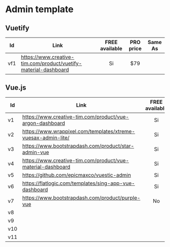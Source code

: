 # Admin template
## Vuetify

|Id|Link|FREE available|PRO price|Same As|
|---|---|:---:|:---:|:---:|
|vf1|https://www.creative-tim.com/product/vuetify-material-dashboard|Si|$79||

## Vue.js
|Id|Link|FREE available|PRO price|Same As|
|---|---|:---:|:---:|:---:|
|v1|https://www.creative-tim.com/product/vue-argon-dashboard|Si|$89||
|v2|https://www.wrappixel.com/templates/xtreme-vuesax-admin-lite/|Si|$39-$499||
|v3|https://www.bootstrapdash.com/product/star-admin-vue|Si|$25-$249||
|v4|https://www.creative-tim.com/product/vue-material-dashboard|Si|$59|vf1|
|v5|https://github.com/epicmaxco/vuestic-admin|Si|||
|v6|https://flatlogic.com/templates/sing-app-vue-dashboard|Si|$99.95-$449.95||
|v7|https://www.bootstrapdash.com/product/purple-vue|No|$25-$249||
|v8|
|v9|
|v10|
|v11|
<!--stackedit_data:
eyJwcm9wZXJ0aWVzIjoidGl0bGU6IHZ1ZS9WdWV0aWZ5IGFkbW
luIHRlbXBsYXRlXG5hdXRob3I6IEFsZXNzYW5kcm8gVG9ybmVz
ZWxsb1xuIiwiaGlzdG9yeSI6WzE0NzQ4NzY0OTksLTE4MzE2NT
I0NiwtMzk4MDUwMDEzLDExMjM3Njk1MzAsLTI2NTQzMDJdfQ==

-->